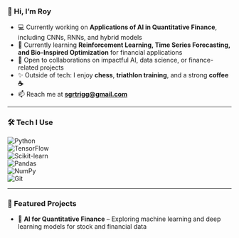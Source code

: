 ### 👋 Hi, I’m Roy  

- 💻 Currently working on **Applications of AI in Quantitative Finance**, including CNNs, RNNs, and hybrid models  
- 🚀 Currently learning **Reinforcement Learning, Time Series Forecasting, and Bio-Inspired Optimization** for financial applications  
- 🤝 Open to collaborations on impactful AI, data science, or finance-related projects  
- ✨ Outside of tech: I enjoy **chess**, **triathlon training**, and a strong **coffee ☕**  
- 📫 Reach me at **sgrtrigg@gmail.com**  

---

### 🛠️ Tech I Use  

![Python](https://img.shields.io/badge/Python-3776AB?style=for-the-badge&logo=python&logoColor=white)  
![TensorFlow](https://img.shields.io/badge/TensorFlow-FF6F00?style=for-the-badge&logo=tensorflow&logoColor=white)  
![Scikit-learn](https://img.shields.io/badge/Scikit--Learn-F7931E?style=for-the-badge&logo=scikit-learn&logoColor=white)  
![Pandas](https://img.shields.io/badge/Pandas-150458?style=for-the-badge&logo=pandas&logoColor=white)  
![NumPy](https://img.shields.io/badge/NumPy-013243?style=for-the-badge&logo=numpy&logoColor=white)  
![Git](https://img.shields.io/badge/Git-F05032?style=for-the-badge&logo=git&logoColor=white)  

---

### 📂 Featured Projects  
- 🧠 **AI for Quantitative Finance** – Exploring machine learning and deep learning models for stock and financial data  
